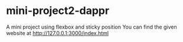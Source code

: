 # mini-project2-dappr
A mini project using flexbox and sticky position
You can find the given website at http://127.0.0.1:3000/index.html
